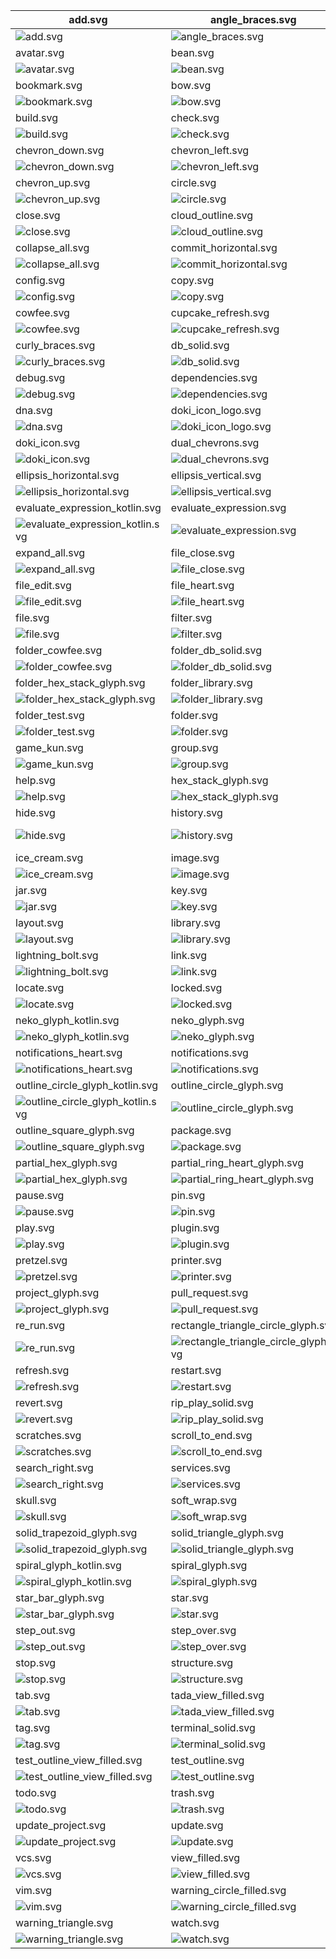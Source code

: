| add.svg                                                                             | angle_braces.svg                                                                             | arrow_right.svg                                                                    |
| ----------------------------------------------------------------------------------- | -------------------------------------------------------------------------------------------- | ---------------------------------------------------------------------------------- |
| ![add.svg](./icons/exported/add.svg)                                                | ![angle_braces.svg](./icons/exported/angle_braces.svg)                                       | ![arrow_right.svg](./icons/exported/arrow_right.svg)                               |
| avatar.svg                                                                          | bean.svg                                                                                     | boat.svg                                                                           |
| ![avatar.svg](./icons/exported/avatar.svg)                                          | ![bean.svg](./icons/exported/bean.svg)                                                       | ![boat.svg](./icons/exported/boat.svg)                                             |
| bookmark.svg                                                                        | bow.svg                                                                                      | breakpoint.svg                                                                     |
| ![bookmark.svg](./icons/exported/bookmark.svg)                                      | ![bow.svg](./icons/exported/bow.svg)                                                         | ![breakpoint.svg](./icons/exported/breakpoint.svg)                                 |
| build.svg                                                                           | check.svg                                                                                    | cherry.svg                                                                         |
| ![build.svg](./icons/exported/build.svg)                                            | ![check.svg](./icons/exported/check.svg)                                                     | ![cherry.svg](./icons/exported/cherry.svg)                                         |
| chevron_down.svg                                                                    | chevron_left.svg                                                                             | chevron_right.svg                                                                  |
| ![chevron_down.svg](./icons/exported/chevron_down.svg)                              | ![chevron_left.svg](./icons/exported/chevron_left.svg)                                       | ![chevron_right.svg](./icons/exported/chevron_right.svg)                           |
| chevron_up.svg                                                                      | circle.svg                                                                                   | clear_text.svg                                                                     |
| ![chevron_up.svg](./icons/exported/chevron_up.svg)                                  | ![circle.svg](./icons/exported/circle.svg)                                                   | ![clear_text.svg](./icons/exported/clear_text.svg)                                 |
| close.svg                                                                           | cloud_outline.svg                                                                            | cloud.svg                                                                          |
| ![close.svg](./icons/exported/close.svg)                                            | ![cloud_outline.svg](./icons/exported/cloud_outline.svg)                                     | ![cloud.svg](./icons/exported/cloud.svg)                                           |
| collapse_all.svg                                                                    | commit_horizontal.svg                                                                        | commit_vertical.svg                                                                |
| ![collapse_all.svg](./icons/exported/collapse_all.svg)                              | ![commit_horizontal.svg](./icons/exported/commit_horizontal.svg)                             | ![commit_vertical.svg](./icons/exported/commit_vertical.svg)                       |
| config.svg                                                                          | copy.svg                                                                                     | coverage.svg                                                                       |
| ![config.svg](./icons/exported/config.svg)                                          | ![copy.svg](./icons/exported/copy.svg)                                                       | ![coverage.svg](./icons/exported/coverage.svg)                                     |
| cowfee.svg                                                                          | cupcake_refresh.svg                                                                          | cupcake.svg                                                                        |
| ![cowfee.svg](./icons/exported/cowfee.svg)                                          | ![cupcake_refresh.svg](./icons/oneOffs/cupcake_refresh.svg)                                  | ![cupcake.svg](./icons/exported/cupcake.svg)                                       |
| curly_braces.svg                                                                    | db_solid.svg                                                                                 | db.svg                                                                             |
| ![curly_braces.svg](./icons/exported/curly_braces.svg)                              | ![db_solid.svg](./icons/exported/db_solid.svg)                                               | ![db.svg](./icons/exported/db.svg)                                                 |
| debug.svg                                                                           | dependencies.svg                                                                             | disabled_breakpoint.svg                                                            |
| ![debug.svg](./icons/exported/debug.svg)                                            | ![dependencies.svg](./icons/exported/dependencies.svg)                                       | ![disabled_breakpoint.svg](./icons/exported/disabled_breakpoint.svg)               |
| dna.svg                                                                             | doki_icon_logo.svg                                                                           | doki_icon_settings.svg                                                             |
| ![dna.svg](./icons/exported/dna.svg)                                                | ![doki_icon_logo.svg](./icons/exported/doki_icon_logo.svg)                                   | ![doki_icon_settings.svg](./icons/oneOffs/doki_icon_settings.svg)                  |
| doki_icon.svg                                                                       | dual_chevrons.svg                                                                            | edit.svg                                                                           |
| ![doki_icon.svg](./icons/exported/doki_icon.svg)                                    | ![dual_chevrons.svg](./icons/exported/dual_chevrons.svg)                                     | ![edit.svg](./icons/exported/edit.svg)                                             |
| ellipsis_horizontal.svg                                                             | ellipsis_vertical.svg                                                                        | error_circle.svg                                                                   |
| ![ellipsis_horizontal.svg](./icons/exported/ellipsis_horizontal.svg)                | ![ellipsis_vertical.svg](./icons/exported/ellipsis_vertical.svg)                             | ![error_circle.svg](./icons/exported/error_circle.svg)                             |
| evaluate_expression_kotlin.svg                                                      | evaluate_expression.svg                                                                      | excludedFolder.svg                                                                 |
| ![evaluate_expression_kotlin.svg](./icons/oneOffs/evaluate_expression_kotlin.svg)   | ![evaluate_expression.svg](./icons/exported/evaluate_expression.svg)                         | ![excludedFolder.svg](./icons/oneOffs/excludedFolder.svg)                          |
| expand_all.svg                                                                      | file_close.svg                                                                               | file_config.svg                                                                    |
| ![expand_all.svg](./icons/exported/expand_all.svg)                                  | ![file_close.svg](./icons/oneOffs/file_close.svg)                                            | ![file_config.svg](./icons/oneOffs/file_config.svg)                                |
| file_edit.svg                                                                       | file_heart.svg                                                                               | file_kotlin.svg                                                                    |
| ![file_edit.svg](./icons/oneOffs/file_edit.svg)                                     | ![file_heart.svg](./icons/oneOffs/file_heart.svg)                                            | ![file_kotlin.svg](./icons/oneOffs/file_kotlin.svg)                                |
| file.svg                                                                            | filter.svg                                                                                   | flash_star.svg                                                                     |
| ![file.svg](./icons/exported/file.svg)                                              | ![filter.svg](./icons/exported/filter.svg)                                                   | ![flash_star.svg](./icons/exported/flash_star.svg)                                 |
| folder_cowfee.svg                                                                   | folder_db_solid.svg                                                                          | folder_heart.svg                                                                   |
| ![folder_cowfee.svg](./icons/oneOffs/folder_cowfee.svg)                             | ![folder_db_solid.svg](./icons/oneOffs/folder_db_solid.svg)                                  | ![folder_heart.svg](./icons/oneOffs/folder_heart.svg)                              |
| folder_hex_stack_glyph.svg                                                          | folder_library.svg                                                                           | folder_settings.svg                                                                |
| ![folder_hex_stack_glyph.svg](./icons/oneOffs/folder_hex_stack_glyph.svg)           | ![folder_library.svg](./icons/oneOffs/folder_library.svg)                                    | ![folder_settings.svg](./icons/oneOffs/folder_settings.svg)                        |
| folder_test.svg                                                                     | folder.svg                                                                                   | force_step_into.svg                                                                |
| ![folder_test.svg](./icons/oneOffs/folder_test.svg)                                 | ![folder.svg](./icons/exported/folder.svg)                                                   | ![force_step_into.svg](./icons/exported/force_step_into.svg)                       |
| game_kun.svg                                                                        | group.svg                                                                                    | heart.svg                                                                          |
| ![game_kun.svg](./icons/exported/game_kun.svg)                                      | ![group.svg](./icons/exported/group.svg)                                                     | ![heart.svg](./icons/exported/heart.svg)                                           |
| help.svg                                                                            | hex_stack_glyph.svg                                                                          | hidden_toolbar.svg                                                                 |
| ![help.svg](./icons/exported/help.svg)                                              | ![hex_stack_glyph.svg](./icons/exported/hex_stack_glyph.svg)                                 | ![hidden_toolbar.svg](./icons/exported/hidden_toolbar.svg)                         |
| hide.svg                                                                            | history.svg                                                                                  | hollow_square_circle_glyph.svg                                                     |
| ![hide.svg](./icons/exported/hide.svg)                                              | ![history.svg](./icons/exported/history.svg)                                                 | ![hollow_square_circle_glyph.svg](./icons/exported/hollow_square_circle_glyph.svg) |
| ice_cream.svg                                                                       | image.svg                                                                                    | intertwine.svg                                                                     |
| ![ice_cream.svg](./icons/exported/ice_cream.svg)                                    | ![image.svg](./icons/exported/image.svg)                                                     | ![intertwine.svg](./icons/exported/intertwine.svg)                                 |
| jar.svg                                                                             | key.svg                                                                                      | kotlin.svg                                                                         |
| ![jar.svg](./icons/exported/jar.svg)                                                | ![key.svg](./icons/exported/key.svg)                                                         | ![kotlin.svg](./icons/exported/kotlin.svg)                                         |
| layout.svg                                                                          | library.svg                                                                                  | light_house.svg                                                                    |
| ![layout.svg](./icons/exported/layout.svg)                                          | ![library.svg](./icons/exported/library.svg)                                                 | ![light_house.svg](./icons/exported/light_house.svg)                               |
| lightning_bolt.svg                                                                  | link.svg                                                                                     | linked_angle_braces.svg                                                            |
| ![lightning_bolt.svg](./icons/exported/lightning_bolt.svg)                          | ![link.svg](./icons/exported/link.svg)                                                       | ![linked_angle_braces.svg](./icons/exported/linked_angle_braces.svg)               |
| locate.svg                                                                          | locked.svg                                                                                   | mamsnrhbr_chehfde.svg                                                              |
| ![locate.svg](./icons/exported/locate.svg)                                          | ![locked.svg](./icons/exported/locked.svg)                                                   | ![mamsnrhbr_chehfde.svg](./icons/exported/mamsnrhbr_chehfde.svg)                   |
| neko_glyph_kotlin.svg                                                               | neko_glyph.svg                                                                               | network_graph.svg                                                                  |
| ![neko_glyph_kotlin.svg](./icons/oneOffs/neko_glyph_kotlin.svg)                     | ![neko_glyph.svg](./icons/exported/neko_glyph.svg)                                           | ![network_graph.svg](./icons/exported/network_graph.svg)                           |
| notifications_heart.svg                                                             | notifications.svg                                                                            | open.svg                                                                           |
| ![notifications_heart.svg](./icons/oneOffs/notifications_heart.svg)                 | ![notifications.svg](./icons/exported/notifications.svg)                                     | ![open.svg](./icons/exported/open.svg)                                             |
| outline_circle_glyph_kotlin.svg                                                     | outline_circle_glyph.svg                                                                     | outline_rectangle_glyph.svg                                                        |
| ![outline_circle_glyph_kotlin.svg](./icons/oneOffs/outline_circle_glyph_kotlin.svg) | ![outline_circle_glyph.svg](./icons/exported/outline_circle_glyph.svg)                       | ![outline_rectangle_glyph.svg](./icons/exported/outline_rectangle_glyph.svg)       |
| outline_square_glyph.svg                                                            | package.svg                                                                                  | partial_hex_glyph_kotlin.svg                                                       |
| ![outline_square_glyph.svg](./icons/exported/outline_square_glyph.svg)              | ![package.svg](./icons/oneOffs/package.svg)                                                  | ![partial_hex_glyph_kotlin.svg](./icons/oneOffs/partial_hex_glyph_kotlin.svg)      |
| partial_hex_glyph.svg                                                               | partial_ring_heart_glyph.svg                                                                 | partial_triangle_glyph.svg                                                         |
| ![partial_hex_glyph.svg](./icons/exported/partial_hex_glyph.svg)                    | ![partial_ring_heart_glyph.svg](./icons/exported/partial_ring_heart_glyph.svg)               | ![partial_triangle_glyph.svg](./icons/exported/partial_triangle_glyph.svg)         |
| pause.svg                                                                           | pin.svg                                                                                      | play_solid.svg                                                                     |
| ![pause.svg](./icons/exported/pause.svg)                                            | ![pin.svg](./icons/exported/pin.svg)                                                         | ![play_solid.svg](./icons/exported/play_solid.svg)                                 |
| play.svg                                                                            | plugin.svg                                                                                   | pretzel_refresh.svg                                                                |
| ![play.svg](./icons/exported/play.svg)                                              | ![plugin.svg](./icons/exported/plugin.svg)                                                   | ![pretzel_refresh.svg](./icons/oneOffs/pretzel_refresh.svg)                        |
| pretzel.svg                                                                         | printer.svg                                                                                  | profile.svg                                                                        |
| ![pretzel.svg](./icons/exported/pretzel.svg)                                        | ![printer.svg](./icons/exported/printer.svg)                                                 | ![profile.svg](./icons/exported/profile.svg)                                       |
| project_glyph.svg                                                                   | pull_request.svg                                                                             | push_changes.svg                                                                   |
| ![project_glyph.svg](./icons/exported/project_glyph.svg)                            | ![pull_request.svg](./icons/exported/pull_request.svg)                                       | ![push_changes.svg](./icons/exported/push_changes.svg)                             |
| re_run.svg                                                                          | rectangle_triangle_circle_glyph.svg                                                          | recursion.svg                                                                      |
| ![re_run.svg](./icons/exported/re_run.svg)                                          | ![rectangle_triangle_circle_glyph.svg](./icons/exported/rectangle_triangle_circle_glyph.svg) | ![recursion.svg](./icons/exported/recursion.svg)                                   |
| refresh.svg                                                                         | restart.svg                                                                                  | resume.svg                                                                         |
| ![refresh.svg](./icons/exported/refresh.svg)                                        | ![restart.svg](./icons/exported/restart.svg)                                                 | ![resume.svg](./icons/exported/resume.svg)                                         |
| revert.svg                                                                          | rip_play_solid.svg                                                                           | rip.svg                                                                            |
| ![revert.svg](./icons/exported/revert.svg)                                          | ![rip_play_solid.svg](./icons/oneOffs/rip_play_solid.svg)                                    | ![rip.svg](./icons/exported/rip.svg)                                               |
| scratches.svg                                                                       | scroll_to_end.svg                                                                            | search_left.svg                                                                    |
| ![scratches.svg](./icons/exported/scratches.svg)                                    | ![scroll_to_end.svg](./icons/exported/scroll_to_end.svg)                                     | ![search_left.svg](./icons/exported/search_left.svg)                               |
| search_right.svg                                                                    | services.svg                                                                                 | settings.svg                                                                       |
| ![search_right.svg](./icons/exported/search_right.svg)                              | ![services.svg](./icons/exported/services.svg)                                               | ![settings.svg](./icons/exported/settings.svg)                                     |
| skull.svg                                                                           | soft_wrap.svg                                                                                | solid_doki_glyph.svg                                                               |
| ![skull.svg](./icons/exported/skull.svg)                                            | ![soft_wrap.svg](./icons/exported/soft_wrap.svg)                                             | ![solid_doki_glyph.svg](./icons/exported/solid_doki_glyph.svg)                     |
| solid_trapezoid_glyph.svg                                                           | solid_triangle_glyph.svg                                                                     | space_glyph.svg                                                                    |
| ![solid_trapezoid_glyph.svg](./icons/exported/solid_trapezoid_glyph.svg)            | ![solid_triangle_glyph.svg](./icons/exported/solid_triangle_glyph.svg)                       | ![space_glyph.svg](./icons/exported/space_glyph.svg)                               |
| spiral_glyph_kotlin.svg                                                             | spiral_glyph.svg                                                                             | square_braces.svg                                                                  |
| ![spiral_glyph_kotlin.svg](./icons/oneOffs/spiral_glyph_kotlin.svg)                 | ![spiral_glyph.svg](./icons/exported/spiral_glyph.svg)                                       | ![square_braces.svg](./icons/exported/square_braces.svg)                           |
| star_bar_glyph.svg                                                                  | star.svg                                                                                     | step_into.svg                                                                      |
| ![star_bar_glyph.svg](./icons/exported/star_bar_glyph.svg)                          | ![star.svg](./icons/exported/star.svg)                                                       | ![step_into.svg](./icons/exported/step_into.svg)                                   |
| step_out.svg                                                                        | step_over.svg                                                                                | stop_solid.svg                                                                     |
| ![step_out.svg](./icons/exported/step_out.svg)                                      | ![step_over.svg](./icons/exported/step_over.svg)                                             | ![stop_solid.svg](./icons/exported/stop_solid.svg)                                 |
| stop.svg                                                                            | structure.svg                                                                                | subtract.svg                                                                       |
| ![stop.svg](./icons/exported/stop.svg)                                              | ![structure.svg](./icons/exported/structure.svg)                                             | ![subtract.svg](./icons/exported/subtract.svg)                                     |
| tab.svg                                                                             | tada_view_filled.svg                                                                         | tada.svg                                                                           |
| ![tab.svg](./icons/exported/tab.svg)                                                | ![tada_view_filled.svg](./icons/oneOffs/tada_view_filled.svg)                                | ![tada.svg](./icons/exported/tada.svg)                                             |
| tag.svg                                                                             | terminal_solid.svg                                                                           | terminal.svg                                                                       |
| ![tag.svg](./icons/exported/tag.svg)                                                | ![terminal_solid.svg](./icons/exported/terminal_solid.svg)                                   | ![terminal.svg](./icons/exported/terminal.svg)                                     |
| test_outline_view_filled.svg                                                        | test_outline.svg                                                                             | test.svg                                                                           |
| ![test_outline_view_filled.svg](./icons/oneOffs/test_outline_view_filled.svg)       | ![test_outline.svg](./icons/exported/test_outline.svg)                                       | ![test.svg](./icons/exported/test.svg)                                             |
| todo.svg                                                                            | trash.svg                                                                                    | unlocked.svg                                                                       |
| ![todo.svg](./icons/exported/todo.svg)                                              | ![trash.svg](./icons/exported/trash.svg)                                                     | ![unlocked.svg](./icons/exported/unlocked.svg)                                     |
| update_project.svg                                                                  | update.svg                                                                                   | vcs_solid.svg                                                                      |
| ![update_project.svg](./icons/exported/update_project.svg)                          | ![update.svg](./icons/exported/update.svg)                                                   | ![vcs_solid.svg](./icons/exported/vcs_solid.svg)                                   |
| vcs.svg                                                                             | view_filled.svg                                                                              | view.svg                                                                           |
| ![vcs.svg](./icons/exported/vcs.svg)                                                | ![view_filled.svg](./icons/exported/view_filled.svg)                                         | ![view.svg](./icons/exported/view.svg)                                             |
| vim.svg                                                                             | warning_circle_filled.svg                                                                    | warning_circle.svg                                                                 |
| ![vim.svg](./icons/oneOffs/vim.svg)                                                 | ![warning_circle_filled.svg](./icons/exported/warning_circle_filled.svg)                     | ![warning_circle.svg](./icons/exported/warning_circle.svg)                         |
| warning_triangle.svg                                                                | watch.svg                                                                                    |                                                                                    |
| ![warning_triangle.svg](./icons/exported/warning_triangle.svg)                      | ![watch.svg](./icons/exported/watch.svg)                                                     |                                                                                    |